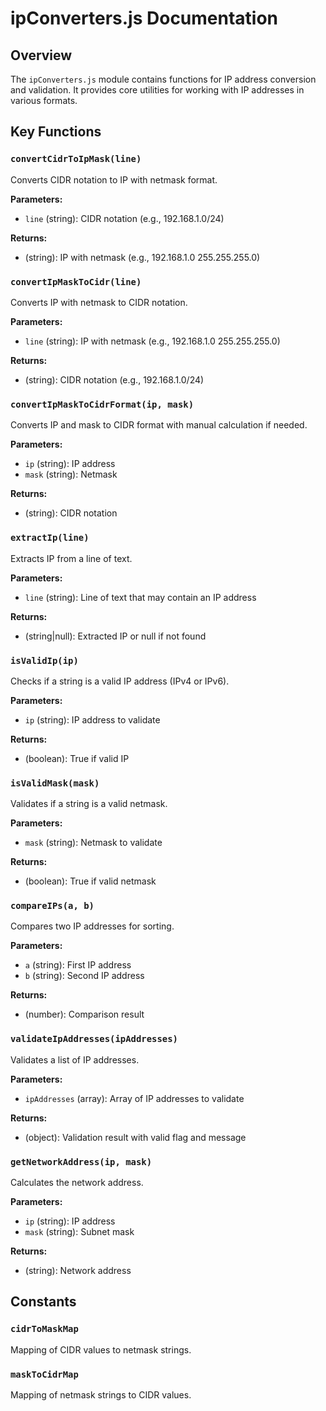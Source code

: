 # ipConverters.js Documentation

## Overview

The `ipConverters.js` module contains functions for IP address conversion and validation. It provides core utilities for working with IP addresses in various formats.

## Key Functions

### `convertCidrToIpMask(line)`
Converts CIDR notation to IP with netmask format.

**Parameters:**
- `line` (string): CIDR notation (e.g., 192.168.1.0/24)

**Returns:**
- (string): IP with netmask (e.g., 192.168.1.0 255.255.255.0)

### `convertIpMaskToCidr(line)`
Converts IP with netmask to CIDR notation.

**Parameters:**
- `line` (string): IP with netmask (e.g., 192.168.1.0 255.255.255.0)

**Returns:**
- (string): CIDR notation (e.g., 192.168.1.0/24)

### `convertIpMaskToCidrFormat(ip, mask)`
Converts IP and mask to CIDR format with manual calculation if needed.

**Parameters:**
- `ip` (string): IP address
- `mask` (string): Netmask

**Returns:**
- (string): CIDR notation

### `extractIp(line)`
Extracts IP from a line of text.

**Parameters:**
- `line` (string): Line of text that may contain an IP address

**Returns:**
- (string|null): Extracted IP or null if not found

### `isValidIp(ip)`
Checks if a string is a valid IP address (IPv4 or IPv6).

**Parameters:**
- `ip` (string): IP address to validate

**Returns:**
- (boolean): True if valid IP

### `isValidMask(mask)`
Validates if a string is a valid netmask.

**Parameters:**
- `mask` (string): Netmask to validate

**Returns:**
- (boolean): True if valid netmask

### `compareIPs(a, b)`
Compares two IP addresses for sorting.

**Parameters:**
- `a` (string): First IP address
- `b` (string): Second IP address

**Returns:**
- (number): Comparison result

### `validateIpAddresses(ipAddresses)`
Validates a list of IP addresses.

**Parameters:**
- `ipAddresses` (array): Array of IP addresses to validate

**Returns:**
- (object): Validation result with valid flag and message

### `getNetworkAddress(ip, mask)`
Calculates the network address.

**Parameters:**
- `ip` (string): IP address
- `mask` (string): Subnet mask

**Returns:**
- (string): Network address

## Constants

### `cidrToMaskMap`
Mapping of CIDR values to netmask strings.

### `maskToCidrMap`
Mapping of netmask strings to CIDR values.